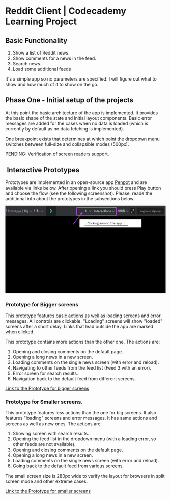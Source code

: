 # Reddit Client | Codecademy Learning Project

## Basic Functionality
1. Show a list of Reddit news.
2. Show comments for a news in the feed.
3. Search news.
4. Load some additional feeds

It's a simple app so no parameters are specified. I will figure out what to show and how much of it to show on the go.

## Phase One - Initial setup of the projects

At this point the basic architecture of the app is implemented. It provides the basic shape of the state and initial layout components. Basic error messages are added for the cases when no data is loaded (which is currently by default as no data fetching is implemented).

One breakpoint exists that determines at which point the dropdown menu switches between full-size and collapsible modes (500px).

PENDING: Verification of screen readers support.

##  Interactive Prototypes

Prototypes are implemented in an open-source app [Penpot](https://penpot.app/) and are available via links below. After opening a link you should press Play button and choose the flow (see the following screenshot). Please, reade the additional info about the prototypes in the subsections below.

![Screenshot of how to launch the prototype](/readme-images/launch-prototype-screenshot.png "Screenshot of how to launch the prototype")

### Prototype for Bigger screens

This prototype features basic actions as well as loading screens and error messages. All controls are clickable. "Loading" screens will show "loaded" screens after a short delay. Links that lead outside the app are marked when clicked.

This prototype contains more actions than the other one. The actions are:

1. Opening and closing comments on the default page.
2. Opening a long news in a new screen.
3. Loading comments on the single news screen (with error and reload).
4. Navigating to other feeds from the feed list (Feed 3 with an error).
5. Error screen for search results.
6. Navigation back to the default feed from different screens.

[Link to the Prototype for bigger screens](https://design.penpot.app/#/view/d9665a57-0073-80a2-8002-47b8d0c88057?page-id=396b0895-20c9-8051-8002-4926475fba80&section=interactions&index=0&share-id=d5fc0283-ef1c-80fa-8002-497f8b193ace)

### Prototype for Smaller screens.

This prototype features less actions than the one for big screens. It also features "loading" screens and error messages.
It has same actions and screens as well as new ones. The actions are:

1. Showing screen with search results.
2. Opening the feed list in the dropdown menu (with a loading error, so other feeds are not available).
3. Opening and closing comments on the default page.
4. Opening a long news in a new screen.
5. Loading comments on the single news screen (with error and reload).
6. Going back to the default feed from various screens.

The small screen size is 280px wide to verify the layout for browsers in split screen mode and other extreme cases.

[Link to the Prototype for smaller screens](https://design.penpot.app/#/view/d9665a57-0073-80a2-8002-47b8d0c88057?page-id=396b0895-20c9-8051-8002-49384f78a737&section=interactions&index=0&share-id=d9665a57-0073-80a2-8002-4a5e3d120b20)

